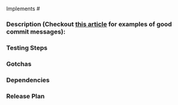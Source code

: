 Implements #<issue-number>

### Description (Checkout [this article](https://chris.beams.io/posts/git-commit/) for examples of good commit messages):


### Testing Steps

### Gotchas

### Dependencies

### Release Plan


